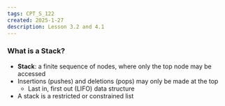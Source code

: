 ```yaml
---
tags: CPT_S_122
created: 2025-1-27
description: Lesson 3.2 and 4.1
---
```


### What is a Stack?

- **Stack**: a finite sequence of nodes, where only the top node may be accessed
- Insertions (pushes) and deletions (pops) may only be made at the top
	- Last in, first out (LIFO) data structure
- A stack is a restricted or constrained list

